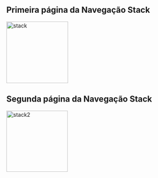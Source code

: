 ## Primeira página da Navegação Stack
<img width="161" alt="stack" src="https://github.com/user-attachments/assets/ee13f421-58c3-447e-ae9c-d97d83ec7cb9" />

## Segunda página da Navegação Stack
<img width="160" alt="stack2" src="https://github.com/user-attachments/assets/7e5d36f0-e529-492c-b56a-c918c8534eea" />
